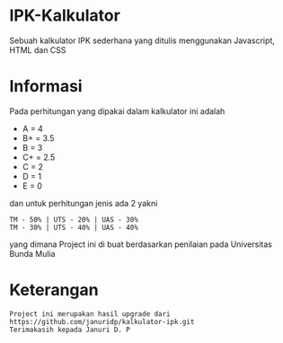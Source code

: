 # IPK-Kalkulator
Sebuah kalkulator IPK sederhana yang ditulis menggunakan Javascript, HTML dan CSS

# Informasi
Pada perhitungan yang dipakai dalam kalkulator ini adalah
- A  = 4
- B+ = 3.5
- B  = 3
- C+ = 2.5
- C  = 2
- D  = 1
- E  = 0

dan untuk perhitungan jenis ada 2 yakni
```text
TM - 50% | UTS - 20% | UAS - 30%
TM - 30% | UTS - 40% | UAS - 40%
```

yang dimana Project ini di buat berdasarkan penilaian pada Universitas Bunda Mulia

# Keterangan
```text
Project ini merupakan hasil upgrade dari https://github.com/januridp/kalkulator-ipk.git
Terimakasih kepada Januri D. P
```
